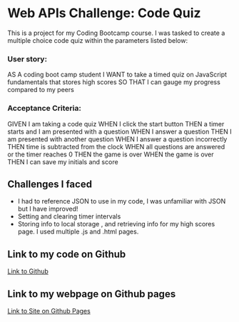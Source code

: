 # Web APIs Challenge: Code Quiz 

This is a project for my Coding Bootcamp course. I was tasked to create a multiple choice code quiz within the parameters listed below: 

### User story: 
AS A coding boot camp student
I WANT to take a timed quiz on JavaScript fundamentals that stores high scores
SO THAT I can gauge my progress compared to my peers

### Acceptance Criteria:
GIVEN I am taking a code quiz
WHEN I click the start button
THEN a timer starts and I am presented with a question
WHEN I answer a question
THEN I am presented with another question
WHEN I answer a question incorrectly
THEN time is subtracted from the clock
WHEN all questions are answered or the timer reaches 0
THEN the game is over
WHEN the game is over
THEN I can save my initials and score

## Challenges I faced 

- I had to reference JSON to use in my code, I was unfamiliar with JSON but I have improved! 
- Setting and clearing timer intervals
- Storing info to local storage , and retrieving info for my high scores page. I used multiple .js and .html pages. 


## Link to my code on Github
[Link to Github](https://github.com/AlySnyder/code-quiz)

## Link to my webpage on Github pages
[Link to Site on Github Pages](https://alysnyder.github.io/code-quiz/)
